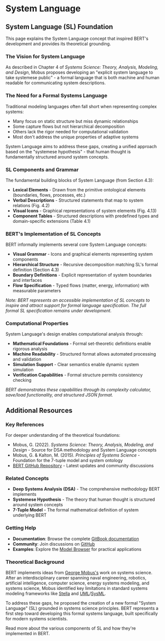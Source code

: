 # System Language

## System Language (SL) Foundation

This page explains the System Language concept that inspired BERT's development and provides its theoretical grounding.

### The Vision for System Language

As described in Chapter 4 of *Systems Science: Theory, Analysis, Modeling, and Design*, Mobus proposes developing an "explicit system language to take systemese public" - a formal language that is both machine and human readable for communicating system descriptions.

### The Need for a Formal Systems Language

Traditional modeling languages often fall short when representing complex systems:

* Many focus on static structure but miss dynamic relationships
* Some capture flows but not hierarchical decomposition
* Others lack the rigor needed for computational validation
* Most don't address the unique properties of adaptive systems

System Language aims to address these gaps, creating a unified approach based on the "systemese hypothesis" - that human thought is fundamentally structured around system concepts.

### SL Components and Grammar

The fundamental building blocks of System Language (from Section 4.3):

* **Lexical Elements** - Drawn from the primitive ontological elements (boundaries, flows, processes, etc.)
* **Verbal Descriptions** - Structured statements that map to system relations (Fig. 4.2)
* **Visual Icons** - Graphical representations of system elements (Fig. 4.13)
* **Component Tables** - Structured descriptions with predefined types and domain-specific extensions (Table 4.1)

### BERT's Implementation of SL Concepts

BERT informally implements several core System Language concepts:

* **Visual Grammar** - Icons and graphical elements representing system components
* **Hierarchical Structure** - Recursive decomposition matching SL's formal definition (Section 4.3)
* **Boundary Definitions** - Explicit representation of system boundaries and interfaces
* **Flow Specification** - Typed flows (matter, energy, information) with measurable parameters

*Note: BERT represents an accessible implementation of SL concepts to inspire and attract support for formal language specification. The full formal SL specification remains under development.*

### Computational Properties

System Language's design enables computational analysis through:

* **Mathematical Foundations** - Formal set-theoretic definitions enable rigorous analysis
* **Machine Readability** - Structured format allows automated processing and validation
* **Simulation Support** - Clear semantics enable dynamic system simulation
* **Verification Capabilities** - Formal structure permits consistency checking

*BERT demonstrates these capabilities through its complexity calculator, save/load functionality, and structured JSON format.*





## Additional Resources

### Key References

For deeper understanding of the theoretical foundations:

* Mobus, G. (2022). *Systems Science: Theory, Analysis, Modeling, and Design* - Source for DSA methodology and System Language concepts
* Mobus, G. & Kalton, M. (2015). *Principles of Systems Science* - Foundation for the 7-tuple model and system ontology
* [BERT GitHub Repository](https://github.com/Halcyonic-Systems/bert) - Latest updates and community discussions

### Related Concepts

* **Deep Systems Analysis (DSA)** - The comprehensive methodology BERT implements
* **Systemese Hypothesis** - The theory that human thought is structured around system concepts
* **7-Tuple Model** - The formal mathematical definition of system underlying BERT

### Getting Help

* **Documentation**: Browse the complete [GitBook documentation](../)
* **Community**: Join discussions on [GitHub](https://github.com/Halcyonic-Systems/bert)
* **Examples**: Explore the [Model Browser](../examples/) for practical applications

### Theoretical Background

BERT implements ideas from [George Mobus's](https://directory.tacoma.uw.edu/employee/gmobus) work on systems science. After an interdisciplinary career spanning naval engineering, robotics, artificial intelligence, computer science, energy systems modeling, and systems science, Mobus identified key limitations in standard systems modeling frameworks like [Stella](https://www.iseesystems.com/store/products/stella-online.aspx) and [UML](https://www.uml.org/)/[SysML](https://sysml.org/).

To address these gaps, he proposed the creation of a new formal "System Language" (SL) grounded in systems science principles. BERT represents a first step toward developing this formal systems language, built specifically for modern systems scientists.

Read more about the various components of SL and how they're implemented in BERT.



#### &#x20;<a href="#theoretical-background" id="theoretical-background"></a>



